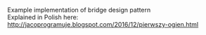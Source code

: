 Example implementation of bridge design pattern<br>
Explained in Polish here:
http://jacoprogramuje.blogspot.com/2016/12/pierwszy-ogien.html
